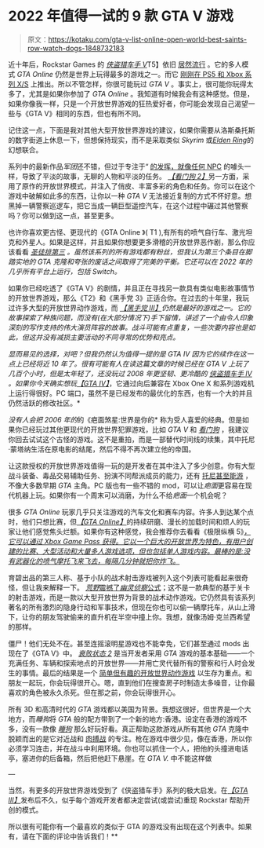 # 2022 年值得一试的 9 款 GTA V 游戏

> 原文：<https://kotaku.com/gta-v-list-online-open-world-best-saints-row-watch-dogs-1848732183>

近十年后，Rockstar Games 的 [*侠盗猎车手 V*](https://kotaku.com/grand-theft-auto-v-the-kotaku-review-1324730770)T5】依旧 [居然流行](https://kotaku.com/eight-years-later-gta-v-is-the-most-watched-game-on-tw-1848266974) 。它的多人模式 *GTA Online* 仍然是世界上玩得最多的游戏之一。而它 [刚刚在 PS5 和 Xbox 系列 X/S](https://kotaku.com/gta-online-gtav-ps5-xbox-series-x-next-gen-review-impre-1848652706) 上推出。所以不管怎样，你很可能玩过 *GTA V* 。事实上，很可能你玩得太多了，尤其是如果你参加了 *GTA Online* 。我知道有时候我会有这种感觉。但是，如果你像我一样，只是一个开放世界游戏的狂热爱好者，你可能会发现自己渴望一些与《GTA V》相同的东西，但也有所不同。

记住这一点，下面是我对其他大型开放世界游戏的建议，如果你需要从洛斯桑托斯的数字街道上休息一下，但想保持现实，而不是采取类似 *Skyrim* 或[*Elden Ring*](https://kotaku.com/elden-ring-fromsoftware-review-hidetaka-miyazaki-dark-s-1848694257)的幻想联合。

系列中的最新作品*军团*还不错，但过于专注于“ [的发挥，就像任何 NPC](https://kotaku.com/hands-on-with-watch-dogs-legion-a-radical-rework-with-1835384616) 的噱头一样，导致了平淡的故事，无聊的人物和平淡的任务。 [*【看门狗 2】*](https://kotaku.com/watch-dogs-2-the-kotaku-review-1789106378)另一方面，采用了原作的开放世界模式，并注入了俏皮、丰富多彩的角色和任务。你可以在这个游戏中破解如此多的东西，让你以一种 *GTA V* 无法接近复制的方式不怀好意。想黑掉一辆警察巡逻车，把它当成一辆巨型遥控汽车，在这个过程中碾过其他警察吗？你可以做到这一点，甚至更多。

也许你喜欢更古怪、更现代的《GTA Online 》( T1 ),有所有的喷气自行车、激光坦克和外星人。如果是这样，并且如果你想要更多滑稽的开放世界恶作剧，那么你应该看看 [*圣徒排第三*](https://kotaku.com/saint-s-row-the-third-remastered-looks-nice-but-feels-1843608576) *。虽然该系列的所有游戏都有粉丝，但我认为第三个条目在脚踏实地的 GTA 克隆和夸张的废话之间取得了完美的平衡。它还可以在 2022 年的几乎所有平台上运行，包括 Switch。*

如果你已经吃透了《GTA V》的剧情，并且正在寻找另一款具有类似电影故事情节的开放世界游戏，那么《T2》和《黑手党 3》正适合你。在过去的十年里，我玩过许多大型的开放世界动作游戏，而 [*【黑手党 III】*](https://kotaku.com/mafia-iii-the-kotaku-review-1787722761)*仍然是最好的游戏之一。它的故事探索了种族问题，而没有(在大部分情况下)手下留情，讲述了一个由令人印象深刻的写作支持的伟大演员阵容的故事。战斗可能有点重复，一些次要内容也是如此，但这并没有减损主要活动的不同寻常的优势和亮点。*

 *显而易见的选择，对吧？但我仍然认为值得一提的是 *GTA IV* 因为它的续作在这一点上已经将近 10 年了。很有可能有人在读这篇文章的时候已经在 *GTA V* 上玩了几百个小时，但是太年轻了，还没玩过 2008 年更坚韧、更冷酷的 [*侠盗猎车手 IV*](https://kotaku.com/rockstar-must-cut-some-music-from-gta-iv-but-plans-to-1825159152) 。如果你今天确实想玩[*【GTA IV】*](https://kotaku.com/ten-years-later-gta-ivs-multiplayer-is-still-fun-and-1825632067)*，它通过向后兼容在 Xbox One X 和系列游戏机上运行得很好。PC 端口，虽然不是已经发布的最优化的东西，也有一个大的并且仍然活跃的修改社区。*

 *没有人会把 2006 年的*的《疤面煞星:世界是你的* 称为受人喜爱的经典。但是如果你已经玩过其他更现代的开放世界犯罪游戏，比如 *GTA V* 和 [*看门狗*](https://kotaku.com/so-far-watch-dogs-legion-is-one-of-2020-s-most-fascina-1845513399) ，我建议你回去试试这个古怪的游戏。这不是重拍，而是一部替代时间线的续集，其中托尼·蒙塔纳生活在原电影的结尾，然后不得不再次建立他的帝国。

让这款授权的开放世界游戏值得一玩的是开发者在其中注入了多少创意。你有大型战斗装备、毒品交易辅助任务、扮演不同帮派成员的能力，还有 [托尼甚至能游](https://youtu.be/O49W2uGIu_s) ，不像大多数早期 *GTA* 主角。PC 版也有一些不错的 mod，可以让*疤面*更容易在现代机器上玩。如果你有一个周末可以消磨，为什么不给*疤面*一个机会呢？

很多 *GTA Online* 玩家几乎只关注游戏的汽车文化和赛车内容。许多人到达某个点时，他们只想比赛，但[*【GTA Online】*](https://kotaku.com/grand-theft-auto-online-the-kotaku-review-1844188338)的持续研磨、漫长的加载时间和烦人的玩家让他们感觉焦头烂额。如果你有这种感觉，我会推荐你去看看《极限纵横 5》[*，它可以通过 Xbox Game Pass 获得。它以一个巨大的开放世界为特色，有用户创建的比赛、大型活动和大量多人游戏选项，但也包括单人游戏内容。最棒的是:没有武器化的喷气摩托飞来飞去，每隔几分钟就把你炸飞。*](https://kotaku.com/forza-horizon-5-the-kotaku-review-1847989847)

育碧出品的第三人称、基于小队的战术射击游戏被列入这个列表可能看起来很奇怪，但让我来解释一下。 [*荒野*震撼了*幽灵侦察*公式](https://kotaku.com/ghost-recon-wildlands-the-kotaku-review-1793227761)；这不是一款典型的基于关卡的射击游戏，而是一款以大型开放世界为背景的战术动作游戏。它仍然具有该系列著名的所有激烈的隐身行动和军事技术，但现在你也可以偷一辆摩托车，从山上滑下，让你的朋友驾驶偷来的直升机在半空中撞上你。我想，就像汤姆·克兰西希望的那样。

僵尸！他们无处不在。甚至连摇滚明星游戏也不能幸免，它们甚至通过 mods 出现在了《GTA V》中。 [*衰败状态 2*](https://kotaku.com/state-of-decay-2-the-kotaku-review-1826086560) 是当开发者采用 *GTA* 游戏的基本基础——一个充满任务、车辆和探索地点的开放世界——并用亡灵代替所有的警察和行人时会发生的事情。最后的结果是一个 [简单但有趣的开放世界动作游戏](https://kotaku.com/state-of-decay-2-heartland-gives-me-what-i-wanted-and-1835498275) 以生存为重点。和朋友一起玩，你会玩得很开心。嗯，直到他们在搜查房子时制造太多噪音，让你最喜欢的角色被永久杀死。但在那之前，你会玩得很开心。

所有 3D 和高清时代的 *GTA* 游戏都以美国为背景。我想这很好，但世界是一个大地方，而*睡狗*将 *GTA* 般的配方带到了一个新的地方:香港。设定在香港的游戏不多，没有一款像 [*睡狗*](https://kotaku.com/sleeping-dogs-the-kotaku-review-5934272) 那么好玩好看。真正帮助这款游戏从所有其他 *GTA* 克隆中脱颖而出的是它对近战和 [肉搏战](https://kotaku.com/5-ways-sleeping-dogs-improves-on-grand-theft-auto-5938212) 的专注。枪在游戏中很少见，像在香港，所以你必须学习连击，并在战斗中利用环境。你也可以抓住一个人，把他的头撞进电话亭，塞进你的后备箱，然后把他赶下悬崖。在 *GTA V.* 中不能这样做

—

当然，有更多的开放世界游戏受到了《侠盗猎车手》系列的极大启发。在[*【GTA III】*](https://kotaku.com/gta-iii-made-just-vibing-in-its-world-incredible-1847929103)发布后不久，似乎每个游戏开发者都决定尝试(或尝试)重现 Rockstar 帮助开创的模式。

所以很有可能你有一个最喜欢的类似于 GTA 的游戏没有出现在这个列表中。如果有，请在下面的评论中告诉我们！**